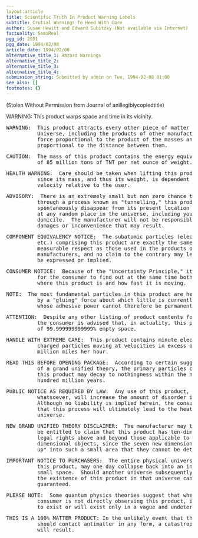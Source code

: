 ```yaml
---
layout:article
title: Scientific Truth In Product Warning Labels
subtitle: Crutial Warnings To Heed With Care
author: Susan Hewitt and Edward Subitzky (Not available via Internet)
factuality: SemiReal
pgg_id: 2S51
pgg_date: 1994/02/08
article_date: 1994/02/08
alternative_title_1: Hazard Warnings
alternative_title_2: 
alternative_title_3: 
alternative_title_4: 
submission_string: Submitted by admin on Tue, 1994-02-08 01:00
see_also: []
footnotes: {}
---
```

<div>
<p>(Stolen Without Permission from Journal of anillegiblycopiedtitle)</p>
<p>WARNING: This product warps space and time in its vicinity.</p>
<pre>
WARNING:  This product attracts every other piece of matter in the
          Universe, including the products of other manufacturers, with a
          force proportional to the product of the masses and inversely
          proportional to the distance between them.
</pre>
<pre>
CAUTION:  The mass of this product contains the energy equivalent
          of 85 million tons of TNT per net ounce of weight.
</pre>
<pre>
HEALTH WARNING:  Care should be taken when lifting this product,
          since its mass, and thus its weight, is dependent on its
          velocity relative to the user.
</pre>
<pre>
ADVISORY:  There is an extremely small but non zero chance that,
          through a process known as "tunnelling," this product may
          spontaneously disappear from its present location and reappear
          at any random place in the universe, including your neighbour's
          domicile.  The manufacturer will not be responsible for any
          damages or inconvenience that may result.
</pre>
<pre>
COMPONENT EQUIVALENCY NOTICE:  The subatomic particles (electrons, protons,
          etc.) comprising this product are exactly the same in every
          measurable respect as those used in the products of other
          manufacturers, and no claim to the contrary may legitimately
          be expressed or implied.
</pre>
<pre>
CONSUMER NOTICE:  Because of the "Uncertainty Principle," it is impossible
          for the consumer to find out at the same time both precisely
          where this product is and how fast it is moving.
</pre>
<pre>
NOTE:  The most fundamental particles in this product are held together
          by a "gluing" force about which little is currently known and
          whose adhesive power cannot therefore be permanently guaranteed.
</pre>
<pre>
ATTENTION:  Despite any other listing of product contents found hereon,
          the consumer is advised that, in actuality, this produce consists
          of 99.999999999999% empty space.
</pre>
<pre>
HANDLE WITH EXTREME CARE:  This product contains minute electrically
          charged particles moving at velocities in excess of five hundred
          million miles her hour.
</pre>
<pre>
READ THIS BEFORE OPENING PACKAGE:  According to certain suggested versions
          of a grand unified theory, the primary particles constituting
          this product may decay to nothingness within the next four
          hundred million years.
</pre>
<pre>
PUBLIC NOTICE AS REQUIRED BY LAW:  Any use of this product, in any manner
          whatsoever, will increase the amount of disorder in the universe.
          Although no liability is implied herein, the consumer is warned
          that this process will ultimately lead to the heat death of the
          universe.
</pre>
<pre>
NEW GRAND UNIFIED THEORY DISCLAIMER:  The manufacturer may technically
          be entitled to claim that this product has ten-dimensional
          legal rights above and beyond those applicable to three-
          dimensional objects, since the seven new dimensions are "rolled
          up" into such a small area that they cannot be detected.
</pre>
<pre>
IMPORTANT NOTICE TO PURCHASERS:  The entire physical universe, including
          this product, may one day collapse back into an infinitesimally
          small space.  Should another universe subsequently re-emerge,
          the existence of this product in that universe cannot be
          guaranteed.
</pre>
<pre>
PLEASE NOTE:  Some quantum physics theories suggest that when the
          consumer is not directly observing this product, it may cease
          to exist or will exist only in a vague and undetermined state.
</pre>
<pre>
THIS IS A 100% MATTER PRODUCT: In the unlikely event that this merchandise
          should contact antimatter in any form, a catastrophic explosion
          will result.
</pre>
<!--Amazon_CLS_IM_END-->
</div>

